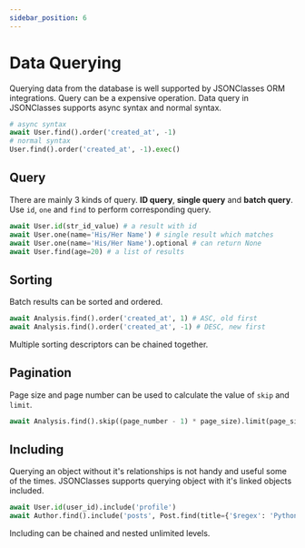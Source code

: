```yaml
---
sidebar_position: 6
---
```


# Data Querying

Querying data from the database is well supported by JSONClasses ORM integrations. Query can be a expensive operation. Data query in JSONClasses supports async syntax and normal syntax.
```python
# async syntax
await User.find().order('created_at', -1)
# normal syntax
User.find().order('created_at', -1).exec()
```

## Query
There are mainly 3 kinds of query. **ID query**, **single query** and **batch query**. Use `id`, `one` and `find` to perform corresponding query.
```python
await User.id(str_id_value) # a result with id
await User.one(name='His/Her Name') # single result which matches
await User.one(name='His/Her Name').optional # can return None
await User.find(age=20) # a list of results
```

## Sorting
Batch results can be sorted and ordered.
```python
await Analysis.find().order('created_at', 1) # ASC, old first
await Analysis.find().order('created_at', -1) # DESC, new first
```
Multiple sorting descriptors can be chained together.


## Pagination
Page size and page number can be used to calculate the value of `skip` and `limit`.
```python
await Analysis.find().skip((page_number - 1) * page_size).limit(page_size)
```

## Including

Querying an object without it's relationships is not handy and useful some of the times. JSONClasses supports querying object with it's linked objects included.
```python
await User.id(user_id).include('profile')
await Author.find().include('posts', Post.find(title={'$regex': 'Python'}))
```
Including can be chained and nested unlimited levels.
